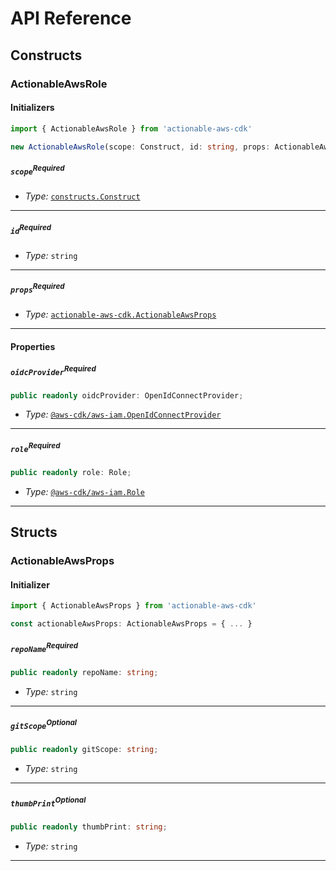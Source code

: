 # API Reference <a name="API Reference"></a>

## Constructs <a name="Constructs"></a>

### ActionableAwsRole <a name="actionable-aws-cdk.ActionableAwsRole"></a>

#### Initializers <a name="actionable-aws-cdk.ActionableAwsRole.Initializer"></a>

```typescript
import { ActionableAwsRole } from 'actionable-aws-cdk'

new ActionableAwsRole(scope: Construct, id: string, props: ActionableAwsProps)
```

##### `scope`<sup>Required</sup> <a name="actionable-aws-cdk.ActionableAwsRole.parameter.scope"></a>

- *Type:* [`constructs.Construct`](#constructs.Construct)

---

##### `id`<sup>Required</sup> <a name="actionable-aws-cdk.ActionableAwsRole.parameter.id"></a>

- *Type:* `string`

---

##### `props`<sup>Required</sup> <a name="actionable-aws-cdk.ActionableAwsRole.parameter.props"></a>

- *Type:* [`actionable-aws-cdk.ActionableAwsProps`](#actionable-aws-cdk.ActionableAwsProps)

---



#### Properties <a name="Properties"></a>

##### `oidcProvider`<sup>Required</sup> <a name="actionable-aws-cdk.ActionableAwsRole.property.oidcProvider"></a>

```typescript
public readonly oidcProvider: OpenIdConnectProvider;
```

- *Type:* [`@aws-cdk/aws-iam.OpenIdConnectProvider`](#@aws-cdk/aws-iam.OpenIdConnectProvider)

---

##### `role`<sup>Required</sup> <a name="actionable-aws-cdk.ActionableAwsRole.property.role"></a>

```typescript
public readonly role: Role;
```

- *Type:* [`@aws-cdk/aws-iam.Role`](#@aws-cdk/aws-iam.Role)

---


## Structs <a name="Structs"></a>

### ActionableAwsProps <a name="actionable-aws-cdk.ActionableAwsProps"></a>

#### Initializer <a name="[object Object].Initializer"></a>

```typescript
import { ActionableAwsProps } from 'actionable-aws-cdk'

const actionableAwsProps: ActionableAwsProps = { ... }
```

##### `repoName`<sup>Required</sup> <a name="actionable-aws-cdk.ActionableAwsProps.property.repoName"></a>

```typescript
public readonly repoName: string;
```

- *Type:* `string`

---

##### `gitScope`<sup>Optional</sup> <a name="actionable-aws-cdk.ActionableAwsProps.property.gitScope"></a>

```typescript
public readonly gitScope: string;
```

- *Type:* `string`

---

##### `thumbPrint`<sup>Optional</sup> <a name="actionable-aws-cdk.ActionableAwsProps.property.thumbPrint"></a>

```typescript
public readonly thumbPrint: string;
```

- *Type:* `string`

---



